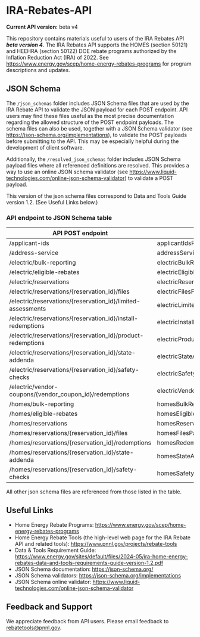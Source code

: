 # IRA-Rebates-API

**Current API version:** beta v4

This repository contains materials useful to users of the IRA Rebates API ***beta version 4***. The IRA Rebates API supports the HOMES (section 50121) and HEEHRA (section 50122) DOE rebate programs authorized by the Inflation Reduction Act (IRA) of 2022. See https://www.energy.gov/scep/home-energy-rebates-programs for program descriptions and updates.

## JSON Schema 
The `/json_schemas` folder includes JSON Schema files that are used by the IRA Rebate API to validate the JSON payload for each POST endpoint. API users may find these files useful as the most precise documentation regarding the allowed structure of the POST endpoint payloads. The schema files can also be used, together with a JSON Schema validator (see  https://json-schema.org/implementations), to validate the POST payloads before submitting to the API. This may be especially helpful during the development of client software.

Additionally, the `/resolved_json_schemas` folder includes JSON Schema payload files where all referenced definitions are resolved. This provides a way to use an online JSON schema validator (see https://www.liquid-technologies.com/online-json-schema-validator) to validate a POST payload.

This version of the json schema files correspond to Data and Tools Guide version 1.2. (See Useful Links below.)

### API endpoint to JSON Schema table
| API POST endpoint | JSON schema filename |
| ---- | ---- |
| /applicant-ids | applicantIdsPayload.schema.json |
| /address-service | addressServicePayload.schema.json |
| /electric/bulk-reporting | electricBulkReportingPayload.schema.json |
| /electric/eligible-rebates | electricEligibleRebatesPayload.schema.json |
| /electric/reservations | electricReservationsPayload.schema.json |
| /electric/reservations/{reservation_id}/files | electricFilesPayload.schema.json |
| /electric/reservations/{reservation_id}/limited-assessments | electricLimitedAssessmentsPayload.schema.json |
| /electric/reservations/{reservation_id}/install-redemptions | electricInstallRedemptionsPayload.schema.json |
| /electric/reservations/{reservation_id}/product-redemptions | electricProductRedemptionsPayload.schema.json |
| /electric/reservations/{reservation_id}/state-addenda | electricStateAddendaPayload.schema.json |
| /electric/reservations/{reservation_id}/safety-checks | electricSafetyChecksPayload.schema.json
| /electric/vendor-coupons/{vendor_coupon_id}/redemptions | electricVendorCouponRedemptionsPayload.schema.json |
| /homes/bulk-reporting | homesBulkReportingPayload.schema.json |
| /homes/eligible-rebates | homesEligibleRebatesPayload.schema.json |
| /homes/reservations | homesReservationsPayload.schema.json | 
| /homes/reservations/{reservation_id}/files | homesFilesPayload.schema.json |
| /homes/reservations/{reservation_id}/redemptions | homesRedemptionsPayload.schema.json |
| /homes/reservations/{reservation_id}/state-addenda | homesStateAddendaPayload.schema.json |
| /homes/reservations/{reservation_id}/safety-checks | homesSafetyChecksPayload.schema.json

All other json schema files are referenced from those listed in the table. 

## Useful Links
- Home Energy Rebate Programs: https://www.energy.gov/scep/home-energy-rebates-programs
- Home Energy Rebate Tools (the high-level web page for the IRA Rebate API and related tools): https://www.pnnl.gov/projects/rebate-tools
- Data & Tools Requirement Guide: https://www.energy.gov/sites/default/files/2024-05/ira-home-energy-rebates-data-and-tools-requirements-guide-version-1.2.pdf
- JSON Schema documentation: https://json-schema.org/
- JSON Schema validators: https://json-schema.org/implementations
- JSON Schema online validator: https://www.liquid-technologies.com/online-json-schema-validator

## Feedback and Support
We appreciate feedback from API users. Please email feedback to rebatetools@pnnl.gov.
